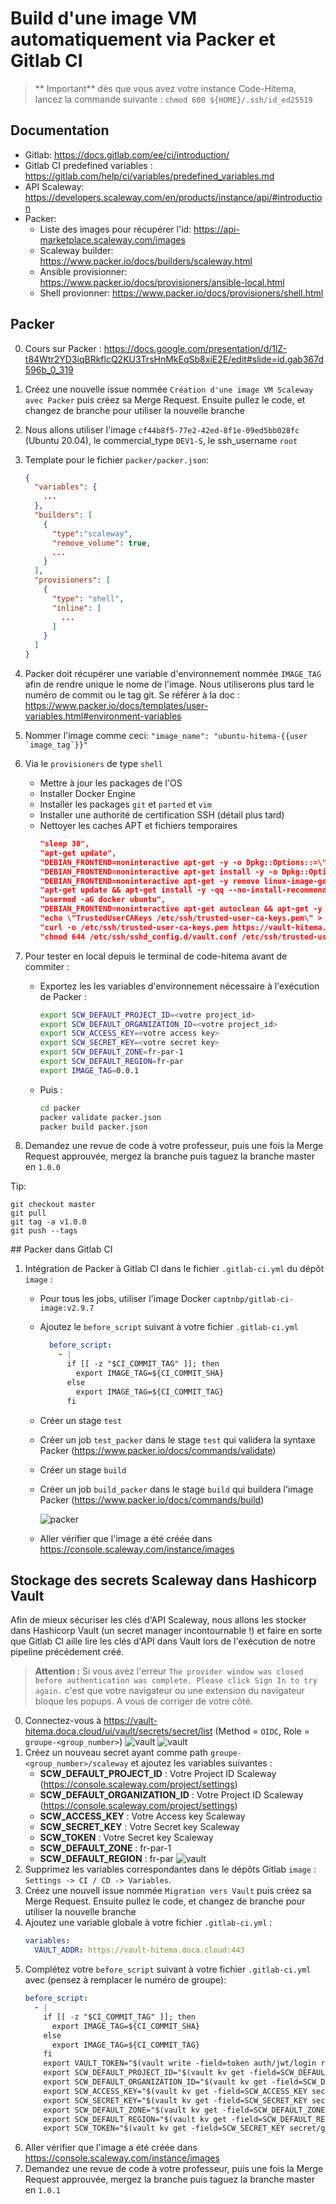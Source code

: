 # Build d'une image VM automatiquement via Packer et Gitlab CI

> ** Important** dès que vous avez votre instance Code-Hitema, lancez la commande suivante : `chmod 600 ${HOME}/.ssh/id_ed25519`
## Documentation

*  Gitlab: https://docs.gitlab.com/ee/ci/introduction/
*  Gitlab CI predefined variables : https://gitlab.com/help/ci/variables/predefined_variables.md
*  API Scaleway: https://developers.scaleway.com/en/products/instance/api/#introduction
*  Packer:
   *  Liste des images pour récupérer l'id: https://api-marketplace.scaleway.com/images
   *  Scaleway builder: https://www.packer.io/docs/builders/scaleway.html
   *  Ansible provisionner: https://www.packer.io/docs/provisioners/ansible-local.html
   *  Shell provionner: https://www.packer.io/docs/provisioners/shell.html

## Packer

0. Cours sur Packer : https://docs.google.com/presentation/d/1lZ-t84Wtr2YD3iqBRkflcQ2KU3TrsHnMkEqSb8xiE2E/edit#slide=id.gab367d596b_0_319 
1. Créez une nouvelle issue nommée `Création d'une image VM Scaleway avec Packer` puis créez sa Merge Request. Ensuite pullez le code, et changez de branche pour utiliser la nouvelle branche
2. Nous allons utiliser l'image `cf44b8f5-77e2-42ed-8f1e-09ed5bb028fc` (Ubuntu 20.04), le commercial_type `DEV1-S`, le ssh_username `root`
3. Template pour le fichier `packer/packer.json`:

   ```json
   {
     "variables": {
       ...
     },
     "builders": [
       {
         "type":"scaleway",
         "remove_volume": true,
         ...
       }
     ],
     "provisioners": [
       {
         "type": "shell",
         "inline": [
           ...
         ]
       }
     ]
   }
   ```

4. Packer doit récupérer une variable d'environnement nommée `IMAGE_TAG` afin de rendre unique le nome de l'image. Nous utiliserons plus tard le numéro de commit ou le tag git. Se référer à la doc : https://www.packer.io/docs/templates/user-variables.html#environment-variables
5. Nommer l'image comme ceci: `` "image_name": "ubuntu-hitema-{{user `image_tag`}}" ``
6. Via le `provisioners` de type `shell`
   - Mettre à jour les packages de l'OS
   - Installer Docker Engine
   - Installer les packages `git` et `parted` et `vim`
   - Installer une authorité de certification SSH (détail plus tard)
   - Nettoyer les caches APT et fichiers temporaires
     ```json
     "sleep 30",
     "apt-get update",
     "DEBIAN_FRONTEND=noninteractive apt-get -y -o Dpkg::Options::=\"--force-confdef\" -o Dpkg::Options::=\"--force-confold\" dist-upgrade",
     "DEBIAN_FRONTEND=noninteractive apt-get install -y -o Dpkg::Options::=\"--force-confdef\" -o Dpkg::Options::=\"--force-confold\" curl apt-transport-https linux-image-generic-hwe-20.04 linux-headers-generic-hwe-20.04 byobu git parted sudo vim",
     "DEBIAN_FRONTEND=noninteractive apt-get -y remove linux-image-generic",
     "apt-get update && apt-get install -y -qq --no-install-recommends docker.io python3-docker python3-psycopg2",
     "usermod -aG docker ubuntu",
     "DEBIAN_FRONTEND=noninteractive apt-get autoclean && apt-get -y autoremove && rm -rf /var/lib/apt/lists/*",
     "echo \"TrustedUserCAKeys /etc/ssh/trusted-user-ca-keys.pem\" > /etc/ssh/sshd_config.d/vault.conf",
     "curl -o /etc/ssh/trusted-user-ca-keys.pem https://vault-hitema.doca.cloud/v1/ssh/public_key",
     "chmod 644 /etc/ssh/sshd_config.d/vault.conf /etc/ssh/trusted-user-ca-keys.pem" 
     ```
7. Pour tester en local depuis le terminal de code-hitema avant de commiter :
   - Exportez les les variables d'environnement nécessaire à l'exécution de Packer :
     ```bash
     export SCW_DEFAULT_PROJECT_ID=<votre project_id>
     export SCW_DEFAULT_ORGANIZATION_ID=<votre project_id>
     export SCW_ACCESS_KEY=<votre access key>
     export SCW_SECRET_KEY=<votre secret key>
     export SCW_DEFAULT_ZONE=fr-par-1
     export SCW_DEFAULT_REGION=fr-par
     export IMAGE_TAG=0.0.1
     ```
   - Puis :
     ```bash
     cd packer
     packer validate packer.json
     packer build packer.json
     ```
8. Demandez une revue de code à votre professeur, puis une fois la Merge Request approuvée, mergez la branche puis taguez la branche master en `1.0.0`

Tip: 
```
git checkout master
git pull
git tag -a v1.0.0
git push --tags
```

## Packer dans Gitlab CI

1. Intégration de Packer à Gitlab CI dans le fichier `.gitlab-ci.yml` du dépôt `image` :
   - Pour tous les jobs, utiliser l'image Docker `captnbp/gitlab-ci-image:v2.9.7`
   - Ajoutez le `before_script` suivant à votre fichier `.gitlab-ci.yml`
     ```yaml
       before_script:
         - |
           if [[ -z "$CI_COMMIT_TAG" ]]; then
             export IMAGE_TAG=${CI_COMMIT_SHA}
           else
             export IMAGE_TAG=${CI_COMMIT_TAG}
           fi
     ```
   - Créer un stage `test`
   - Créer un job `test_packer` dans le stage `test` qui validera la syntaxe Packer (https://www.packer.io/docs/commands/validate)
   - Créer un stage `build`
   - Créer un job `build_packer` dans le stage `build` qui buildera l'image Packer (https://www.packer.io/docs/commands/build)
      
      ![packer](images/packer.png)
   - Aller vérifier que l'image a été créée dans https://console.scaleway.com/instance/images

## Stockage des secrets Scaleway dans Hashicorp Vault

Afin de mieux sécuriser les clés d'API Scaleway, nous allons les stocker dans Hashicorp Vault (un secret manager incontournable !) et faire en sorte que Gitlab CI aille lire les clés d'API dans Vault lors de l'exécution de notre pipeline précédement créé.

> **Attention :** Si vous avez l'erreur `The provider window was closed before authentication was complete. Please click Sign In to try again.` c'est que votre navigateur ou une extension du navigateur bloque les popups. A vous de corriger de votre côté.

0. Connectez-vous à https://vault-hitema.doca.cloud/ui/vault/secrets/secret/list (Method = `OIDC`, Role = `groupe-<group_number>`)
    ![vault](images/vault-2.png)
    ![vault](images/vault-0.png)
1. Créez un nouveau secret ayant comme path `groupe-<group_number>/scaleway` et ajoutez les variables suivantes :
   - **SCW_DEFAULT_PROJECT_ID** : Votre Project ID Scaleway (https://console.scaleway.com/project/settings)
   - **SCW_DEFAULT_ORGANIZATION_ID** : Votre Project ID Scaleway (https://console.scaleway.com/project/settings)
   - **SCW_ACCESS_KEY** : Votre Access key Scaleway
   - **SCW_SECRET_KEY** : Votre Secret key Scaleway
   - **SCW_TOKEN** : Votre Secret key Scaleway
   - **SCW_DEFAULT_ZONE** : fr-par-1
   - **SCW_DEFAULT_REGION** : fr-par
    ![vault](images/vault-1.png)
2. Supprimez les variables correspondantes dans le dépôts Gitlab `image` : `Settings -> CI / CD -> Variables`.
3. Créez une nouvell issue nommée `Migration vers Vault` puis créez sa Merge Request. Ensuite pullez le code, et changez de branche pour utiliser la nouvelle branche
4. Ajoutez une variable globale à votre fichier `.gitlab-ci.yml` :
   ```yaml
   variables:
     VAULT_ADDR: https://vault-hitema.doca.cloud:443
   ```
5. Complétez votre `before_script` suivant à votre fichier `.gitlab-ci.yml` avec (pensez à remplacer le numéro de groupe):
   ```yaml
   before_script:
     - |
       if [[ -z "$CI_COMMIT_TAG" ]]; then
         export IMAGE_TAG=${CI_COMMIT_SHA}
       else
         export IMAGE_TAG=${CI_COMMIT_TAG}
       fi
       export VAULT_TOKEN="$(vault write -field=token auth/jwt/login role=packer-groupe-<group_number> token_ttl=30 jwt=$CI_JOB_JWT)"
       export SCW_DEFAULT_PROJECT_ID="$(vault kv get -field=SCW_DEFAULT_PROJECT_ID secret/groupe-<group_number>/scaleway)"
       export SCW_DEFAULT_ORGANIZATION_ID="$(vault kv get -field=SCW_DEFAULT_PROJECT_ID secret/groupe-<group_number>/scaleway)"
       export SCW_ACCESS_KEY="$(vault kv get -field=SCW_ACCESS_KEY secret/groupe-<group_number>/scaleway)"
       export SCW_SECRET_KEY="$(vault kv get -field=SCW_SECRET_KEY secret/groupe-<group_number>/scaleway)"
       export SCW_DEFAULT_ZONE="$(vault kv get -field=SCW_DEFAULT_ZONE secret/groupe-<group_number>/scaleway)"
       export SCW_DEFAULT_REGION="$(vault kv get -field=SCW_DEFAULT_REGION secret/groupe-<group_number>/scaleway)"
       export SCW_TOKEN="$(vault kv get -field=SCW_SECRET_KEY secret/groupe-<group_number>/scaleway)"
     ```
6. Aller vérifier que l'image a été créée dans https://console.scaleway.com/instance/images
7. Demandez une revue de code à votre professeur, puis une fois la Merge Request approuvée, mergez la branche puis taguez la branche master en `1.0.1`
